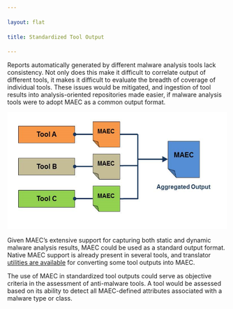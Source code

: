 ```yaml
---

layout: flat

title: Standardized Tool Output

---
```


Reports automatically generated by different malware analysis tools lack consistency. Not only does this make it difficult to correlate output of different tools, it makes it difficult to evaluate the breadth of coverage of individual tools. These issues would be mitigated, and ingestion of tool results into analysis-oriented repositories made easier, if malware analysis tools were to adopt MAEC as a common output format.

<img src="standardtooloutput.png" alt="Standardized analysis tool output with MAEC" class="aside-text" height="268" width="600"/>

Given MAEC’s extensive support for capturing both static and dynamic malware analysis results, MAEC could be used as a standard output format. Native MAEC support is already present in several tools, and translator [utilities are available](/documentation/utils/) for converting some tool outputs into MAEC.

The use of MAEC in standardized tool outputs could serve as objective criteria in the assessment of anti-malware tools.  A tool would be assessed based on its ability to detect all MAEC-defined attributes associated with a malware type or class.
